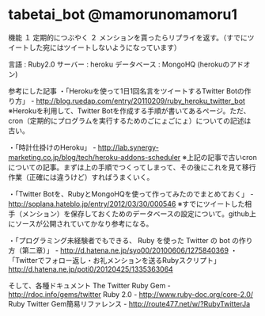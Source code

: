 tabetai_bot @mamorunomamoru1
=========

機能
１ 定期的につぶやく
２ メンションを貰ったらリプライを返す。（すでにツイートした宛にはツイートしないようになっています）

言語 : Ruby2.0
サーバー : heroku
データベース : MongoHQ (herokuのアドオン)

参考にした記事
・「Herokuを使って1日1回名言をツイートするTwitter Botの作り方」 - http://blog.ruedap.com/entry/20110209/ruby_heroku_twitter_bot
※Herokuを利用して、Twitter Botを作成する手順が書いてあるページ。ただ、cron（定期的にプログラムを実行するためのごにょごにょ）についての記述は古い。

・「時計仕掛けのHeroku」 - http://lab.synergy-marketing.co.jp/blog/tech/heroku-addons-scheduler
※上記の記事で古いcronについての記事。まずは上の手順でつくってしまって、その後にこれを見て移行作業（正確には違うけど）すればうまくいく。

・「Twitter Botを、RubyとMongoHQを使って作ってみたのでまとめておく」 - http://soplana.hateblo.jp/entry/2012/03/30/000546
※すでにツイートした相手（メンション）を保存しておくためのデータベースの設定について。github上にソースが公開されていてかなり参考になる。

・「プログラミング未経験者でもできる、 Ruby を使った Twitter の bot の作り方（第二章）」 - http://d.hatena.ne.jp/syo00/20100606/1275840369
・「Twitterでフォロー返し・お礼メンションを送るRubyスクリプト」http://d.hatena.ne.jp/poti0/20120425/1335363064

そして、各種ドキュメント
The Twitter Ruby Gem - http://rdoc.info/gems/twitter
Ruby 2.0 - http://www.ruby-doc.org/core-2.0/
Ruby Twitter Gem簡易リファレンス - http://route477.net/w/?RubyTwitterJa